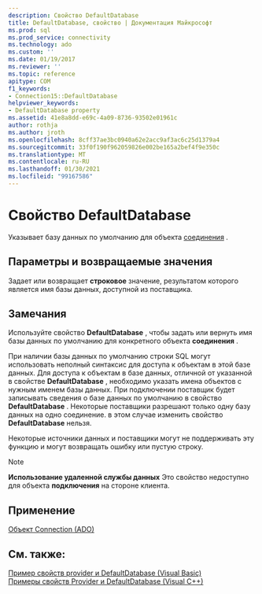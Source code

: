 ```yaml
---
description: Свойство DefaultDatabase
title: DefaultDatabase, свойство | Документация Майкрософт
ms.prod: sql
ms.prod_service: connectivity
ms.technology: ado
ms.custom: ''
ms.date: 01/19/2017
ms.reviewer: ''
ms.topic: reference
apitype: COM
f1_keywords:
- Connection15::DefaultDatabase
helpviewer_keywords:
- DefaultDatabase property
ms.assetid: 41e8a8dd-e69c-4a09-8736-93502e01961c
author: rothja
ms.author: jroth
ms.openlocfilehash: 8cff37ae3bc0940a62e2acc9af3ac6c25d1379a4
ms.sourcegitcommit: 33f0f190f962059826e002be165a2bef4f9e350c
ms.translationtype: MT
ms.contentlocale: ru-RU
ms.lasthandoff: 01/30/2021
ms.locfileid: "99167586"
---
```

# <a name="defaultdatabase-property"></a>Свойство DefaultDatabase
Указывает базу данных по умолчанию для объекта [соединения](../../../ado/reference/ado-api/connection-object-ado.md) .  
  
## <a name="settings-and-return-values"></a>Параметры и возвращаемые значения  
 Задает или возвращает **строковое** значение, результатом которого является имя базы данных, доступной из поставщика.  
  
## <a name="remarks"></a>Замечания  
 Используйте свойство **DefaultDatabase** , чтобы задать или вернуть имя базы данных по умолчанию для конкретного объекта **соединения** .  
  
 При наличии базы данных по умолчанию строки SQL могут использовать неполный синтаксис для доступа к объектам в этой базе данных. Для доступа к объектам в базе данных, отличной от указанной в свойстве **DefaultDatabase** , необходимо указать имена объектов с нужным именем базы данных. При подключении поставщик будет записывать сведения о базе данных по умолчанию в свойство **DefaultDatabase** . Некоторые поставщики разрешают только одну базу данных на одно соединение. в этом случае изменить свойство **DefaultDatabase** нельзя.  
  
 Некоторые источники данных и поставщики могут не поддерживать эту функцию и могут возвращать ошибку или пустую строку.  
  
> [!NOTE]
>  **Использование удаленной службы данных** Это свойство недоступно для объекта **подключения** на стороне клиента.  
  
## <a name="applies-to"></a>Применение  
 [Объект Connection (ADO)](../../../ado/reference/ado-api/connection-object-ado.md)  
  
## <a name="see-also"></a>См. также:  
 [Пример свойств provider и DefaultDatabase (Visual Basic)](../../../ado/reference/ado-api/provider-and-defaultdatabase-properties-example-vb.md)   
 [Примеры свойств Provider и DefaultDatabase (Visual C++)](../../../ado/reference/ado-api/provider-and-defaultdatabase-properties-example-vc.md)   
